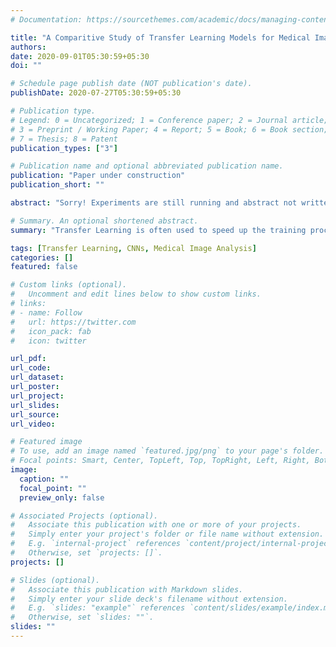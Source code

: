 ```yaml
---
# Documentation: https://sourcethemes.com/academic/docs/managing-content/

title: "A Comparitive Study of Transfer Learning Models for Medical Imaging"
authors: 
date: 2020-09-01T05:30:59+05:30
doi: ""

# Schedule page publish date (NOT publication's date).
publishDate: 2020-07-27T05:30:59+05:30

# Publication type.
# Legend: 0 = Uncategorized; 1 = Conference paper; 2 = Journal article;
# 3 = Preprint / Working Paper; 4 = Report; 5 = Book; 6 = Book section;
# 7 = Thesis; 8 = Patent
publication_types: ["3"]

# Publication name and optional abbreviated publication name.
publication: "Paper under construction"
publication_short: ""

abstract: "Sorry! Experiments are still running and abstract not written yet. Stay tuned!"

# Summary. An optional shortened abstract.
summary: "Transfer Learning is often used to speed up the training process of ML models by using existing weights and architectures as a basis step. This study compares the transfer learning performance on popular CNNs - AlexNet, VGG16, LeNet, InceptionV3, ResNet. (Research Ongoing)"

tags: [Transfer Learning, CNNs, Medical Image Analysis]
categories: []
featured: false

# Custom links (optional).
#   Uncomment and edit lines below to show custom links.
# links:
# - name: Follow
#   url: https://twitter.com
#   icon_pack: fab
#   icon: twitter

url_pdf:
url_code:
url_dataset:
url_poster:
url_project:
url_slides:
url_source:
url_video:

# Featured image
# To use, add an image named `featured.jpg/png` to your page's folder. 
# Focal points: Smart, Center, TopLeft, Top, TopRight, Left, Right, BottomLeft, Bottom, BottomRight.
image:
  caption: ""
  focal_point: ""
  preview_only: false

# Associated Projects (optional).
#   Associate this publication with one or more of your projects.
#   Simply enter your project's folder or file name without extension.
#   E.g. `internal-project` references `content/project/internal-project/index.md`.
#   Otherwise, set `projects: []`.
projects: []

# Slides (optional).
#   Associate this publication with Markdown slides.
#   Simply enter your slide deck's filename without extension.
#   E.g. `slides: "example"` references `content/slides/example/index.md`.
#   Otherwise, set `slides: ""`.
slides: ""
---
```


